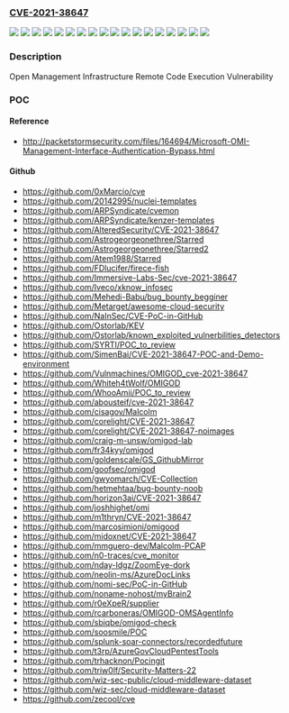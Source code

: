 ### [CVE-2021-38647](https://cve.mitre.org/cgi-bin/cvename.cgi?name=CVE-2021-38647)
![](https://img.shields.io/static/v1?label=Product&message=Azure%20Automation%20State%20Configuration%2C%20DSC%20Extension&color=blue)
![](https://img.shields.io/static/v1?label=Product&message=Azure%20Automation%20Update%20Management&color=blue)
![](https://img.shields.io/static/v1?label=Product&message=Azure%20Diagnostics%20(LAD)&color=blue)
![](https://img.shields.io/static/v1?label=Product&message=Azure%20Security%20Center&color=blue)
![](https://img.shields.io/static/v1?label=Product&message=Azure%20Sentinel&color=blue)
![](https://img.shields.io/static/v1?label=Product&message=Azure%20Stack%20Hub&color=blue)
![](https://img.shields.io/static/v1?label=Product&message=Container%20Monitoring%20Solution&color=blue)
![](https://img.shields.io/static/v1?label=Product&message=Log%20Analytics%20Agent&color=blue)
![](https://img.shields.io/static/v1?label=Product&message=Open%20Management%20Infrastructure&color=blue)
![](https://img.shields.io/static/v1?label=Product&message=System%20Center%20Operations%20Manager%20(SCOM)&color=blue)
![](https://img.shields.io/static/v1?label=Version&message=1.0.0%3C%20Monitor%2C%20Update%20and%20Config%20Mgmnt%201.14.01%20&color=brighgreen)
![](https://img.shields.io/static/v1?label=Version&message=1.0.0%3C%20OMI%20version%3A%201.6.8-1%20&color=brighgreen)
![](https://img.shields.io/static/v1?label=Version&message=1.0.0%3C%20OMS%20Agent%20for%20Linux%20GA%20v1.13.40-0%20&color=brighgreen)
![](https://img.shields.io/static/v1?label=Version&message=1.0.0%3C%20publication%20&color=brighgreen)
![](https://img.shields.io/static/v1?label=Version&message=16.0%3C%20OMI%20Version%201.6.8-1%20&color=brighgreen)
![](https://img.shields.io/static/v1?label=Version&message=2.0.0%3C%20DSC%20Agent%20versions%3A%202.71.1.25%2C%202.70.0.30%2C%203.0.0.3%20&color=brighgreen)
![](https://img.shields.io/static/v1?label=Version&message=3.0.0%3C%20LAD%20v4.0.13%20and%20LAD%20v3.0.135%20&color=brighgreen)
![](https://img.shields.io/static/v1?label=Vulnerability&message=Remote%20Code%20Execution&color=brighgreen)

### Description

Open Management Infrastructure Remote Code Execution Vulnerability

### POC

#### Reference
- http://packetstormsecurity.com/files/164694/Microsoft-OMI-Management-Interface-Authentication-Bypass.html

#### Github
- https://github.com/0xMarcio/cve
- https://github.com/20142995/nuclei-templates
- https://github.com/ARPSyndicate/cvemon
- https://github.com/ARPSyndicate/kenzer-templates
- https://github.com/AlteredSecurity/CVE-2021-38647
- https://github.com/Astrogeorgeonethree/Starred
- https://github.com/Astrogeorgeonethree/Starred2
- https://github.com/Atem1988/Starred
- https://github.com/FDlucifer/firece-fish
- https://github.com/Immersive-Labs-Sec/cve-2021-38647
- https://github.com/Iveco/xknow_infosec
- https://github.com/Mehedi-Babu/bug_bounty_begginer
- https://github.com/Metarget/awesome-cloud-security
- https://github.com/NaInSec/CVE-PoC-in-GitHub
- https://github.com/Ostorlab/KEV
- https://github.com/Ostorlab/known_exploited_vulnerbilities_detectors
- https://github.com/SYRTI/POC_to_review
- https://github.com/SimenBai/CVE-2021-38647-POC-and-Demo-environment
- https://github.com/Vulnmachines/OMIGOD_cve-2021-38647
- https://github.com/Whiteh4tWolf/OMIGOD
- https://github.com/WhooAmii/POC_to_review
- https://github.com/abousteif/cve-2021-38647
- https://github.com/cisagov/Malcolm
- https://github.com/corelight/CVE-2021-38647
- https://github.com/corelight/CVE-2021-38647-noimages
- https://github.com/craig-m-unsw/omigod-lab
- https://github.com/fr34kyy/omigod
- https://github.com/goldenscale/GS_GithubMirror
- https://github.com/goofsec/omigod
- https://github.com/gwyomarch/CVE-Collection
- https://github.com/hetmehtaa/bug-bounty-noob
- https://github.com/horizon3ai/CVE-2021-38647
- https://github.com/joshhighet/omi
- https://github.com/m1thryn/CVE-2021-38647
- https://github.com/marcosimioni/omigood
- https://github.com/midoxnet/CVE-2021-38647
- https://github.com/mmguero-dev/Malcolm-PCAP
- https://github.com/n0-traces/cve_monitor
- https://github.com/nday-ldgz/ZoomEye-dork
- https://github.com/neolin-ms/AzureDocLinks
- https://github.com/nomi-sec/PoC-in-GitHub
- https://github.com/noname-nohost/myBrain2
- https://github.com/r0eXpeR/supplier
- https://github.com/rcarboneras/OMIGOD-OMSAgentInfo
- https://github.com/sbiqbe/omigod-check
- https://github.com/soosmile/POC
- https://github.com/splunk-soar-connectors/recordedfuture
- https://github.com/t3rp/AzureGovCloudPentestTools
- https://github.com/trhacknon/Pocingit
- https://github.com/triw0lf/Security-Matters-22
- https://github.com/wiz-sec-public/cloud-middleware-dataset
- https://github.com/wiz-sec/cloud-middleware-dataset
- https://github.com/zecool/cve

